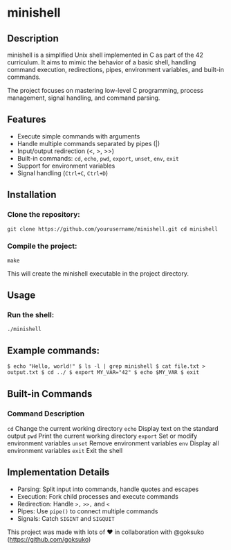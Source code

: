# minishell

## Description

minishell is a simplified Unix shell implemented in C as part of the 42 curriculum.
It aims to mimic the behavior of a basic shell, handling command execution, redirections, pipes, environment variables, and built-in commands.

The project focuses on mastering low-level C programming, process management, signal handling, and command parsing.

## Features

* Execute simple commands with arguments
* Handle multiple commands separated by pipes (|)
* Input/output redirection (<, >, >>)
* Built-in commands: `cd`, `echo`, `pwd`, `export`, `unset`, `env`, `exit`
* Support for environment variables
* Signal handling (`Ctrl+C`, `Ctrl+D`)

## Installation

### Clone the repository:

`git clone https://github.com/yourusername/minishell.git
cd minishell`


### Compile the project:

`make`


This will create the minishell executable in the project directory.

## Usage

### Run the shell:

`./minishell`


## Example commands:

`$ echo "Hello, world!"
$ ls -l | grep minishell
$ cat file.txt > output.txt
$ cd ../
$ export MY_VAR="42"
$ echo $MY_VAR
$ exit`

## Built-in Commands

### Command	Description
`cd`	Change the current working directory
`echo`	Display text on the standard output
`pwd`	Print the current working directory
`export`	Set or modify environment variables
`unset`	Remove environment variables
`env`	Display all environment variables
`exit`	Exit the shell


## Implementation Details

* Parsing: Split input into commands, handle quotes and escapes
* Execution: Fork child processes and execute commands
* Redirection: Handle `>,` `>>,` and `<`
* Pipes: Use `pipe()` to connect multiple commands
* Signals: Catch `SIGINT` and `SIGQUIT`


This project was made with lots of ❤️ in collaboration with @goksuko (https://github.com/goksuko)
